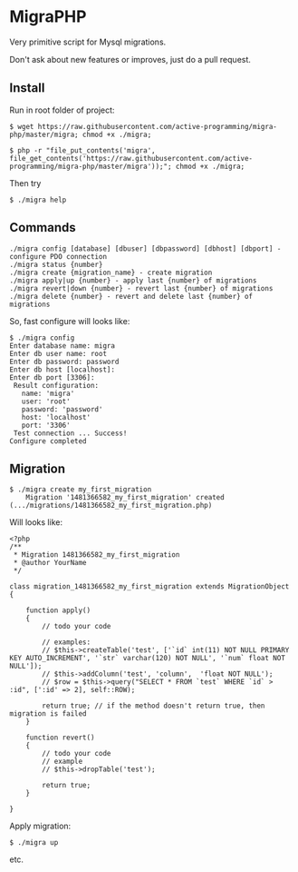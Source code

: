 MigraPHP
========

Very primitive script for Mysql migrations.

Don't ask about new features or improves, just do a pull request.

Install
-------

Run in root folder of project:

```
$ wget https://raw.githubusercontent.com/active-programming/migra-php/master/migra; chmod +x ./migra; 
```

```
$ php -r "file_put_contents('migra', file_get_contents('https://raw.githubusercontent.com/active-programming/migra-php/master/migra'));"; chmod +x ./migra;
```

Then try

```
$ ./migra help
```

Commands
--------

```
./migra config [database] [dbuser] [dbpassword] [dbhost] [dbport] - configure PDO connection
./migra status {number}
./migra create {migration_name} - create migration
./migra apply|up {number} - apply last {number} of migrations
./migra revert|down {number} - revert last {number} of migrations
./migra delete {number} - revert and delete last {number} of migrations
```

So, fast configure will looks like:

```
$ ./migra config
Enter database name: migra
Enter db user name: root
Enter db password: password
Enter db host [localhost]: 
Enter db port [3306]: 
 Result configuration:
   name: 'migra'
   user: 'root'
   password: 'password'
   host: 'localhost'
   port: '3306'
 Test connection ... Success!
Configure completed
```

Migration
---------

```
$ ./migra create my_first_migration
    Migration '1481366582_my_first_migration' created (.../migrations/1481366582_my_first_migration.php)
```

Will looks like:

```
<?php
/**
 * Migration 1481366582_my_first_migration
 * @author YourName
 */ 

class migration_1481366582_my_first_migration extends MigrationObject
{

    function apply()
    {
        // todo your code
        
        // examples:
        // $this->createTable('test', ['`id` int(11) NOT NULL PRIMARY KEY AUTO_INCREMENT', '`str` varchar(120) NOT NULL', '`num` float NOT NULL']);
        // $this->addColumn('test', 'column',  'float NOT NULL');
        // $row = $this->query("SELECT * FROM `test` WHERE `id` > :id", [':id' => 2], self::ROW);

        return true; // if the method doesn't return true, then migration is failed
    }

    function revert()
    {
        // todo your code
        // example
        // $this->dropTable('test');

        return true;
    }

}
```

Apply migration:

```
$ ./migra up
```

etc.